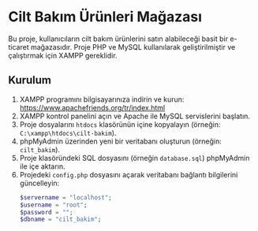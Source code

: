 # Cilt Bakım Ürünleri Mağazası

Bu proje, kullanıcıların cilt bakım ürünlerini satın alabileceği basit bir e-ticaret mağazasıdır. Proje PHP ve MySQL kullanılarak geliştirilmiştir ve çalıştırmak için XAMPP gereklidir.

## Kurulum

1. XAMPP programını bilgisayarınıza indirin ve kurun: https://www.apachefriends.org/tr/index.html  
2. XAMPP kontrol panelini açın ve Apache ile MySQL servislerini başlatın.  
3. Proje dosyalarını `htdocs` klasörünün içine kopyalayın (örneğin: `C:\xampp\htdocs\cilt-bakim`).  
4. phpMyAdmin üzerinden yeni bir veritabanı oluşturun (örneğin: `cilt_bakim`).  
5. Proje klasöründeki SQL dosyasını (örneğin `database.sql`) phpMyAdmin ile içe aktarın.  
6. Projedeki `config.php` dosyasını açarak veritabanı bağlantı bilgilerini güncelleyin:  
   ```php
   $servername = "localhost";
   $username = "root";
   $password = "";
   $dbname = "cilt_bakim";
